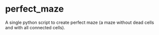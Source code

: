 # perfect_maze
A single python script to create perfect maze (a maze without dead cells and with all connected cells).
